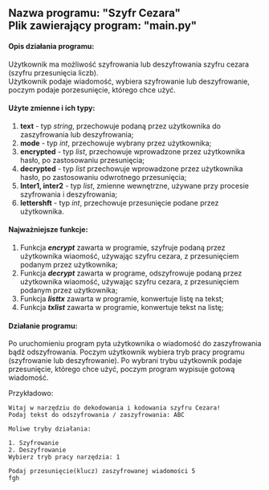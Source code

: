 ## Nazwa programu: "Szyfr Cezara" <br> Plik zawierający program: "main.py"

#### Opis działania programu:
Użytkownik ma możliwość szyfrowania lub deszyfrowania szyfru cezara (szyfru przesunięcia liczb). <br>
Użytkownik podaje wiadomość, wybiera szyfrowanie lub deszyfrowanie, poczym podaje porzesunięcie, którego chce użyć.

#### Użyte zmienne i ich typy:
1. **text** - typ *string*, przechowuje podaną przez użytkownika do zaszyfrowania lub deszyfrowania;
2. **mode** - typ *int*, przechowuje wybrany przez użytkownika;
3. **encrypted** - typ *list*, przechowuje wprowadzone przez użytkownika hasło, po zastosowaniu przesunięcia;
4. **decrypted** - typ *list* przechowuje wprowadzone przez użytkownika hasło, po zastosowaniu odwrotnego przesunięcia;
5. **Inter1, inter2** - typ *list*, zmienne wewnętrzne, używane przy procesie szyfrowania i deszyfrowania;
6. **lettershft** - typ *int*, przechowuje przesunięcie podane przez użytkownika.

#### Najważniejsze funkcje:
1. Funkcja ***encrypt*** zawarta w programie, szyfruje podaną przez użytkownika wiaomość, używając szyfru cezara, z przesunięciem podanym przez użytkownika;
2. Funkcja ***decrypt*** zawarta w programe, odszyfrowuje podaną przez użytkownika wiaomość, używając szyfru cezara, z przesunięciem podanym przez użytkownika;
3. Funkcja ***listtx*** zawarta w programie, konwertuje listę na tekst;
4. Funkcja ***txlist*** zawarta w programie, konwertuje tekst na listę;

#### Działanie programu:
Po uruchomieniu program pyta użytkownika o wiadomość do zaszyfrowania bądź odszyfrowania. Poczym użytkownik wybiera tryb pracy programu (szyfrowanie lub deszyfrowanie).
Po wybrani trybu użytkownik podaje przesunięcie, którego chce użyć, poczym program wypisuje gotową wiadomość. 

Przykładowo: 
```
Witaj w narzędziu do dekodowania i kodowania szyfru Cezara!
Podaj tekst do odszyfrowania / zaszyfrowania: ABC

Moliwe tryby działania:

1. Szyfrowanie
2. Deszyfrowanie
Wybierz tryb pracy narzędzia: 1

Podaj przesunięcie(klucz) zaszyfrowanej wiadomości 5
fgh
```


 
